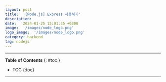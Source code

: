 ```yaml
---
layout: post
title:  '[Node.js] Express 사용하기'
description: 
date:   2024-01-25 15:01:35 +0300
image:  '/images/node_logo.png'
logo_image:  '/images/node_logo.png'
category: backend
tag: nodejs
---
```

---

**Table of Contents**
{: #toc }
*  TOC
{:toc}

---
